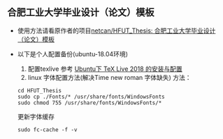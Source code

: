 ## 合肥工业大学毕业设计（论文）模板

- 使用方法请看原作者的项目[netcan/HFUT_Thesis: 合肥工业大学毕业设计（论文）模板](https://github.com/netcan/HFUT_Thesis)

- 以下是个人配置备份(ubuntu-18.04环境)
    1. 配置texlive 参考 [Ubuntu下 TeX Live 2018 的安装与配置](https://blog.csdn.net/engreal/article/details/80704755)
    2. linux 字体配置方法(解决Time new roman 字体缺失)
    方法：
    ```shell
    cd HFUT_Thesis
    sudo cp ./Fonts/* /usr/share/fonts/WindowsFonts
    sudo chmod 755 /usr/share/fonts/WindowsFonts/*
    ```
    更新字体缓存
    ```shell
    sudo fc-cache -f -v
    ```